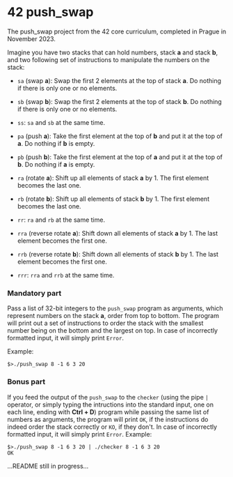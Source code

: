 # 42 push_swap

The push_swap project from the 42 core curriculum, completed in Prague in November 2023.

Imagine you have two stacks that can hold numbers, stack **a** and stack **b**, and two following set of instructions to manipulate the numbers on the stack:

- `sa` (swap **a**): Swap the first 2 elements at the top of stack **a**. Do nothing if there is only one or no elements.

- `sb` (swap **b**): Swap the first 2 elements at the top of stack **b**. Do nothing if there is only one or no elements.

- `ss`: `sa` and `sb` at the same time.

- `pa` (push **a**): Take the first element at the top of **b** and put it at the top of **a**. Do nothing if **b** is empty.

- `pb` (push **b**): Take the first element at the top of **a** and put it at the top of **b**. Do nothing if **a** is empty.

- `ra` (rotate **a**): Shift up all elements of stack **a** by 1. The first element becomes the last one.

- `rb` (rotate **b**): Shift up all elements of stack **b** by 1. The first element becomes the last one.

- `rr`: `ra` and `rb` at the same time.

- `rra` (reverse rotate **a**): Shift down all elements of stack **a** by 1. The last element becomes the first one.

- `rrb` (reverse rotate **b**): Shift down all elements of stack **b** by 1. The last element becomes the first one.

- `rrr`: `rra` and `rrb` at the same time.

### Mandatory part

Pass a list of 32-bit integers to the `push_swap` program as arguments, which represent numbers on the stack **a**, order from top to bottom. The program will print out a set of instructions to order the stack with the smallest number being on the bottom and the largest on top. In case of incorrectly formatted input, it will simply print `Error`.

Example:
```
$>./push_swap 8 -1 6 3 20
```

### Bonus part

If you feed the output of the `push_swap` to the `checker` (using the pipe `|` operator, or simply typing the intructions into the standard input, one on each line, ending with **Ctrl + D**) program while passing the same list of numbers as arguments, the program will print `OK`, if the instructions do indeed order the stack correctly or `KO`, if they don't. In case of incorrectly formatted input, it will simply print `Error`.
Example:
```
$>./push_swap 8 -1 6 3 20 | ./checker 8 -1 6 3 20
OK
```
...README still in progress...
